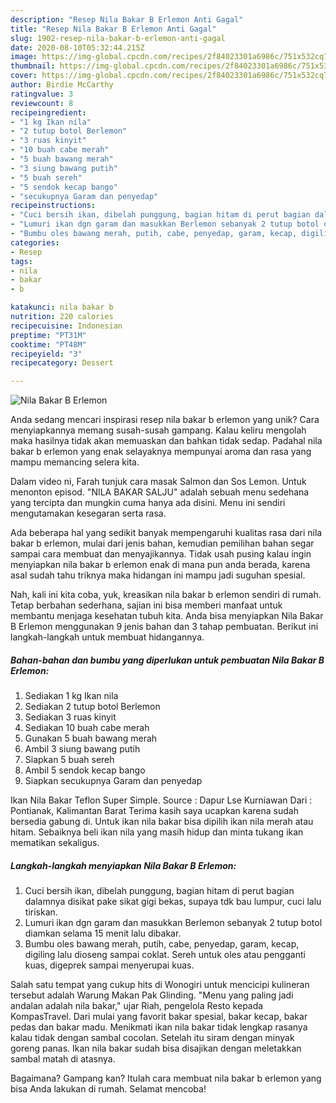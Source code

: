 ```yaml
---
description: "Resep Nila Bakar B Erlemon Anti Gagal"
title: "Resep Nila Bakar B Erlemon Anti Gagal"
slug: 1902-resep-nila-bakar-b-erlemon-anti-gagal
date: 2020-08-10T05:32:44.215Z
image: https://img-global.cpcdn.com/recipes/2f84023301a6986c/751x532cq70/nila-bakar-b-erlemon-foto-resep-utama.jpg
thumbnail: https://img-global.cpcdn.com/recipes/2f84023301a6986c/751x532cq70/nila-bakar-b-erlemon-foto-resep-utama.jpg
cover: https://img-global.cpcdn.com/recipes/2f84023301a6986c/751x532cq70/nila-bakar-b-erlemon-foto-resep-utama.jpg
author: Birdie McCarthy
ratingvalue: 3
reviewcount: 8
recipeingredient:
- "1 kg Ikan nila"
- "2 tutup botol Berlemon"
- "3 ruas kinyit"
- "10 buah cabe merah"
- "5 buah bawang merah"
- "3 siung bawang putih"
- "5 buah sereh"
- "5 sendok kecap bango"
- "secukupnya Garam dan penyedap"
recipeinstructions:
- "Cuci bersih ikan, dibelah punggung, bagian hitam di perut bagian dalamnya disikat pake sikat gigi bekas, supaya tdk bau lumpur, cuci lalu tiriskan."
- "Lumuri ikan dgn garam dan masukkan Berlemon sebanyak 2 tutup botol diamkan selama 15 menit lalu dibakar."
- "Bumbu oles bawang merah, putih, cabe, penyedap, garam, kecap, digiling lalu dioseng sampai coklat. Sereh untuk oles atau pengganti kuas, digeprek sampai menyerupai kuas."
categories:
- Resep
tags:
- nila
- bakar
- b

katakunci: nila bakar b 
nutrition: 220 calories
recipecuisine: Indonesian
preptime: "PT31M"
cooktime: "PT48M"
recipeyield: "3"
recipecategory: Dessert

---
```



![Nila Bakar B Erlemon](https://img-global.cpcdn.com/recipes/2f84023301a6986c/751x532cq70/nila-bakar-b-erlemon-foto-resep-utama.jpg)

Anda sedang mencari inspirasi resep nila bakar b erlemon yang unik? Cara menyiapkannya memang susah-susah gampang. Kalau keliru mengolah maka hasilnya tidak akan memuaskan dan bahkan tidak sedap. Padahal nila bakar b erlemon yang enak selayaknya mempunyai aroma dan rasa yang mampu memancing selera kita.

Dalam video ni, Farah tunjuk cara masak Salmon dan Sos Lemon. Untuk menonton episod. &#34;NILA BAKAR SALJU&#34; adalah sebuah menu sedehana yang tercipta dan mungkin cuma hanya ada disini. Menu ini sendiri mengutamakan kesegaran serta rasa.

Ada beberapa hal yang sedikit banyak mempengaruhi kualitas rasa dari nila bakar b erlemon, mulai dari jenis bahan, kemudian pemilihan bahan segar sampai cara membuat dan menyajikannya. Tidak usah pusing kalau ingin menyiapkan nila bakar b erlemon enak di mana pun anda berada, karena asal sudah tahu triknya maka hidangan ini mampu jadi suguhan spesial.


Nah, kali ini kita coba, yuk, kreasikan nila bakar b erlemon sendiri di rumah. Tetap berbahan sederhana, sajian ini bisa memberi manfaat untuk membantu menjaga kesehatan tubuh kita. Anda bisa menyiapkan Nila Bakar B Erlemon menggunakan 9 jenis bahan dan 3 tahap pembuatan. Berikut ini langkah-langkah untuk membuat hidangannya.

<!--inarticleads1-->

##### Bahan-bahan dan bumbu yang diperlukan untuk pembuatan Nila Bakar B Erlemon:

1. Sediakan 1 kg Ikan nila
1. Sediakan 2 tutup botol Berlemon
1. Sediakan 3 ruas kinyit
1. Sediakan 10 buah cabe merah
1. Gunakan 5 buah bawang merah
1. Ambil 3 siung bawang putih
1. Siapkan 5 buah sereh
1. Ambil 5 sendok kecap bango
1. Siapkan secukupnya Garam dan penyedap


Ikan Nila Bakar Teflon Super Simple. Source : Dapur Lse Kurniawan Dari : Pontianak, Kalimantan Barat Terima kasih saya ucapkan karena sudah bersedia gabung di. Untuk ikan nila bakar bisa dipilih ikan nila merah atau hitam. Sebaiknya beli ikan nila yang masih hidup dan minta tukang ikan mematikan sekaligus. 

<!--inarticleads2-->

##### Langkah-langkah menyiapkan Nila Bakar B Erlemon:

1. Cuci bersih ikan, dibelah punggung, bagian hitam di perut bagian dalamnya disikat pake sikat gigi bekas, supaya tdk bau lumpur, cuci lalu tiriskan.
1. Lumuri ikan dgn garam dan masukkan Berlemon sebanyak 2 tutup botol diamkan selama 15 menit lalu dibakar.
1. Bumbu oles bawang merah, putih, cabe, penyedap, garam, kecap, digiling lalu dioseng sampai coklat. Sereh untuk oles atau pengganti kuas, digeprek sampai menyerupai kuas.


Salah satu tempat yang cukup hits di Wonogiri untuk mencicipi kulineran tersebut adalah Warung Makan Pak Glinding. &#34;Menu yang paling jadi andalan adalah nila bakar,&#34; ujar Riah, pengelola Resto kepada KompasTravel. Dari mulai yang favorit bakar spesial, bakar kecap, bakar pedas dan bakar madu. Menikmati ikan nila bakar tidak lengkap rasanya kalau tidak dengan sambal cocolan. Setelah itu siram dengan minyak goreng panas. Ikan nila bakar sudah bisa disajikan dengan meletakkan sambal matah di atasnya. 

Bagaimana? Gampang kan? Itulah cara membuat nila bakar b erlemon yang bisa Anda lakukan di rumah. Selamat mencoba!
